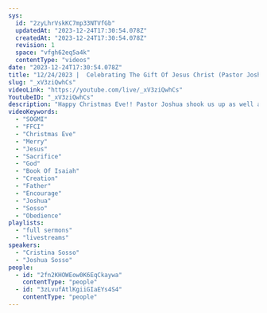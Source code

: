 ```yaml
---
sys:
  id: "2zyLhrVskKC7mp33NTVfGb"
  updatedAt: "2023-12-24T17:30:54.078Z"
  createdAt: "2023-12-24T17:30:54.078Z"
  revision: 1
  space: "vfgh62eq5a4k"
  contentType: "videos"
date: "2023-12-24T17:30:54.078Z"
title: "12/24/2023 |  Celebrating The Gift Of Jesus Christ (Pastor Joshua Sosso)   "
slug: "_xV3ziQwhCs"
videoLink: "https://youtube.com/live/_xV3ziQwhCs"
YoutubeID: "_xV3ziQwhCs"
description: "Happy Christmas Eve!! Pastor Joshua shook us up as well as encouraged us. Though we may be nothing than a speck in the grand creation of our Father, He still looked at us with so much love. So much so that He chose to put Himself in our shoes and live as a man who would be scorned, beaten and crucified, all to save us from eternal damnation. That type of love is incomparable. Many of us Christians time and time again slip up in the same cycles without obedience, and yet our Father forgives us over and over as long as we ask. Is that being a good son and daughter in Christ? We know better, and yet we allow ourselves to be tempted with our own fleshly desires. It is time to push your obedience, to show our Father that we appreciate all that He has done for us. The year is not up, there is still time to improve, granted not much but plenty. This sermon was released at Freedom Fellowship Church International on December 24, 2023 by Pastor Joshua Sosso."
videoKeywords:
  - "SOGMI"
  - "FFCI"
  - "Christmas Eve"
  - "Merry"
  - "Jesus"
  - "Sacrifice"
  - "God"
  - "Book Of Isaiah"
  - "Creation"
  - "Father"
  - "Encourage"
  - "Joshua"
  - "Sosso"
  - "Obedience"
playlists:
  - "full sermons"
  - "livestreams"
speakers:
  - "Cristina Sosso"
  - "Joshua Sosso"
people:
  - id: "2fn2KHOWEow0K6EqCkaywa"
    contentType: "people"
  - id: "3zLvufAtlKgiiGIaEYs4S4"
    contentType: "people"
---
```

